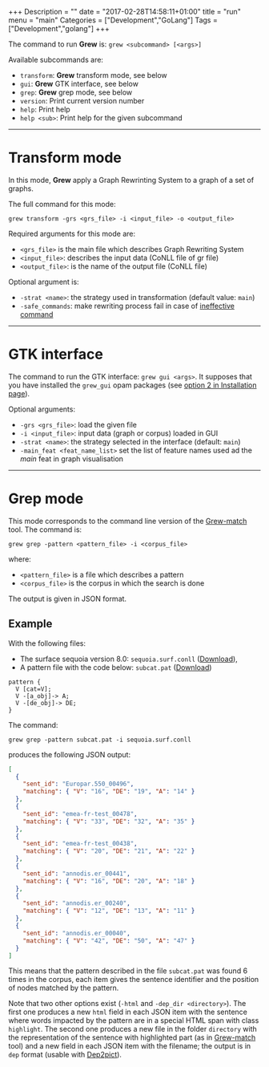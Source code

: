 +++
Description = ""
date = "2017-02-28T14:58:11+01:00"
title = "run"
menu = "main"
Categories = ["Development","GoLang"]
Tags = ["Development","golang"]
+++

The command to run **Grew** is: `grew <subcommand> [<args>]`

Available subcommands are:

  * `transform`: **Grew** transform mode, see below
  * `gui`: **Grew** GTK interface, see below
  * `grep`: **Grew** grep mode, see below
  * `version`:    Print current version number
  * `help`: Print help
  * `help <sub>`:  Print help for the given subcommand

---

# Transform mode

In this mode, **Grew** apply a Graph Rewrinting System to a graph of a set of graphs.

The full command for this mode:

`grew transform -grs <grs_file> -i <input_file> -o <output_file>`

Required arguments for this mode are:

 * `<grs_file>` is the main file which describes Graph Rewriting System
 * `<input_file>`: describes the input data (CoNLL file of gr file)
 * `<output_file>`: is the name of the output file (CoNLL file)

Optional argument is:

 * `-strat <name>`: the strategy used in transformation (default value: `main`)
 * `-safe_commands`: make rewriting process fail in case of [ineffective command](../commands/#effective-commands)

---

# GTK interface

The command to run the GTK interface: `grew gui <args>`.
It supposes that you have installed the `grew_gui` opam packages (see [option 2 in Installation page](../installation#option-2-installation-of-the-gtk-interface)).

Optional arguments:

 * `-grs <grs_file>`: load the given file
 * `-i <input_file>`: input data (graph or corpus) loaded in GUI
 * `-strat <name>`: the strategy selected in the interface (default: `main`)
 * `-main_feat <feat_name_list>` set the list of feature names used ad the *main* feat in graph visualisation

---
# Grep mode

This mode corresponds to the command line version of the [Grew-match](http://match.grew.fr) tool.
The command is:

`grew grep -pattern <pattern_file> -i <corpus_file>`

where:

  * `<pattern_file>` is a file which describes a pattern
  * `<corpus_file>` is the corpus in which the search is done

The output is given in JSON format.

## Example

With the following files:

 * The surface sequoia version 8.0: `sequoia.surf.conll` ([Download](https://gitlab.inria.fr/sequoia/deep-sequoia/raw/master/tags/sequoia-8.0/sequoia.surf.conll)),
 * A pattern file with the code below: `subcat.pat` ([Download](https://gitlab.inria.fr/grew/grew_doc/raw/master/static/examples/grep/subcat.pat))

```
pattern {
  V [cat=V];
  V -[a_obj]-> A;
  V -[de_obj]-> DE;
}
```

The command:

`grew grep -pattern subcat.pat -i sequoia.surf.conll`

produces the following JSON output:

```json
[
  {
    "sent_id": "Europar.550_00496",
    "matching": { "V": "16", "DE": "19", "A": "14" }
  },
  {
    "sent_id": "emea-fr-test_00478",
    "matching": { "V": "33", "DE": "32", "A": "35" }
  },
  {
    "sent_id": "emea-fr-test_00438",
    "matching": { "V": "20", "DE": "21", "A": "22" }
  },
  {
    "sent_id": "annodis.er_00441",
    "matching": { "V": "16", "DE": "20", "A": "18" }
  },
  {
    "sent_id": "annodis.er_00240",
    "matching": { "V": "12", "DE": "13", "A": "11" }
  },
  {
    "sent_id": "annodis.er_00040",
    "matching": { "V": "42", "DE": "50", "A": "47" }
  }
]
```

This means that the pattern described in the file `subcat.pat` was found 6 times in the corpus, each item gives the sentence identifier and the position of nodes matched by the pattern.

Note that two other options exist (`-html` and `-dep_dir <directory>`).
The first one produces a new `html` field in each JSON item with the sentence where words impacted by the pattern are in a special HTML span with class `highlight`.
The second one produces a new file in the folder `directory` with the representation of the sentence with highlighted part (as in [Grew-match](http://match.grew.fr) tool) and a new field in each JSON item with the filename; the output is in `dep` format (usable with [Dep2pict](http://dep2pict.loria.fr)).
